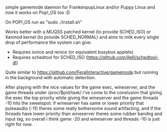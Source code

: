 simple gamemode daemon for FrankenpupLinux and/or Puppy Linux and now it works on Pop!_OS too :D

On POP!_OS run as "sudo ./install.sh"

Works better with a MUQSS patched kernel (to provide SCHED_ISO) or Xanmod kernel (to provide SCHED_NORMAL) and aims to milk every single drop of performance the system can give.

* Requires ionice and renice (or equivalent busybox applets)
* Requires schedtool for SCHED_ISO (https://github.com/jlelli/schedtool-dl)

Quite similar to https://github.com/FeralInteractive/gamemode but running in the background with automatic detection.

After playing with the nice values for the game exec, wineserver, and the game threads under /proc/$pid/task/ i've come to the conslusion that giving the exec the top priority while giving the wineserver and the game threads -10 hits the sweetspot: if wineserver has same or lower priority that pulseaudio (-11) theres some  really bothersome sound artifacting, and if the threads have lower priority than wineserver theres some rubber bandng and input lag, so overall i think game -20 and wineserver and threads -10 is just right for now.
